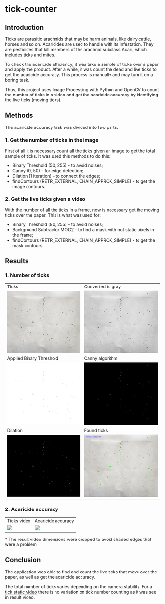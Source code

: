 # tick-counter

## Introduction

Ticks are parasitic arachnids that may be harm animals, like dairy cattle, horses and so on. Acaricides are used to handle with its infestation.
They are pesticides that kill members of the arachnid subclass Acari, which includes ticks and mites. 

To check the acaricide efficiency, it was take a sample of ticks over a paper and apply the product. After a while, it was count the dead and live ticks to get the acaricide accuracy. This process is manually and may turn it on a boring task. 

Thus, this project uses Image Processing with Python and OpenCV to count the number of ticks in a video and get the acaricide accuracy by identifying the live ticks (moving ticks).

## Methods

The acaricide accuracy task was divided into two parts.

### 1. Get the number of ticks in the image
First of all it is necessary count all the ticks given an image to get the total sample of ticks.
It was used this methods to do this:
- Binary Threshold (50, 255) - to avoid noises;
- Canny (0, 50) - for edge detection;
- Dilation (1 iteration) - to connect the edges;
- findContours (RETR_EXTERNAL, CHAIN_APPROX_SIMPLE) - to get the image contours.

### 2. Get the live ticks given a video
With the number of all the ticks in a frame, now is necessary get the moving ticks over the paper. This is what was used for:
- Binary Threshold (80, 255) - to avoid noises; 
- Background Subtractor MOG2 - to find a mask with not static pixels in the frame;
- findContours (RETR_EXTERNAL, CHAIN_APPROX_SIMPLE) - to get the mask contours.

## Results

### 1. Number of ticks

<table>
  <tr>
    <td>Ticks</td>
    <td>Converted to gray</td>
  </tr>
  <tr>
    <td><img src="https://github.com/darkcleopas/tick-counter/blob/main/images/ticks-2.png"></td>
    <td><img src="https://github.com/darkcleopas/tick-counter/blob/main/images/ticks-gray.png"></td>
  </tr>
  <tr>
    <td>Applied Binary Threshold</td>
    <td>Canny algorithm</td>
  </tr>
  <tr>
    <td><img src="https://github.com/darkcleopas/tick-counter/blob/main/images/ticks-threshed.png"></td>
    <td><img src="https://github.com/darkcleopas/tick-counter/blob/main/images/ticks-canny.png"></td>
  </tr>
  <tr>
    <td>Dilation</td>
    <td>Found ticks</td>
  </tr>
  <tr>
    <td><img src="https://github.com/darkcleopas/tick-counter/blob/main/images/ticks-dilated.png"></td>
    <td><img src="https://github.com/darkcleopas/tick-counter/blob/main/images/ticks-found.png"></td>
  </tr>
 </table>

### 2. Acaricide accuracy

<table>
  <tr>
    <td>Ticks video</td>
    <td>Acaricide accuracy</td>
  </tr>
  <tr>
    <td><img src="https://user-images.githubusercontent.com/38215548/181861934-2984edde-40c9-4b3f-b1af-52ca099e9921.gif">
    </td>
    <td><img src="https://user-images.githubusercontent.com/38215548/181861950-5c6d814b-e908-41ad-a7d8-2ed9f7d7ba5f.gif">
    </td>
  </tr>
 </table>
 
 \* The result video dimensions were cropped to avoid shaded edges that were a problem

## Conclusion

The application was able to find and count the live ticks that move over the paper, as well as get the acaricide accuracy.

The total number of ticks varies depending on the camera stability. For a [tick static video](https://github.com/darkcleopas/tick-counter/blob/main/videos/result-video-3.mp4) there is no variation on tick number counting as it was see in result video.
